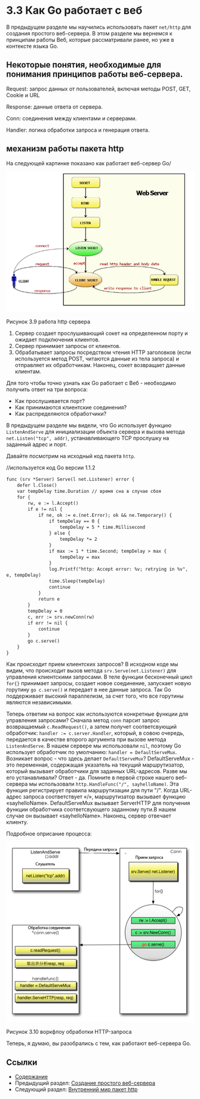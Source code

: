 # 3.3 Как Go работает с веб

В предыдущем разделе мы научились использовать пакет `net/http` для создания простого веб-сервера. В этом разделе мы вернемся к принципам работы Веб, которые рассматривали ранее, но уже в контексте языка Go.

## Некоторые понятия, необходимые для понимания принципов работы веб-сервера.

Request: запрос данных от пользователей, включая методы POST, GET, Cookie и URL

Response: данные ответа от сервера.

Conn: соединения между клиентами и серверами.

Handler: логика обработки запроса и генерация ответа.

## механизм работы пакета http

На следующей картинке показано как работает веб-сервер Go/

![](images/3.3.http.png?raw=true)

Рисунок 3.9 работа http сервера

1. Сервер создает прослушивающий сокет на определенном порту и ожидает подключения клиентов.
2. Сервер принимает запросы от клиентов.
3. Обрабатывает запросы посредством чтения HTTP заголовков (если используется метод POST, читаются данные из тела запроса) и отправляет их обработчикам. Наконец, сокет возвращает данные клиентам.

Для того чтобы точно узнать как Go работает с Веб - необходимо получить ответ на три вопроса:

- Как прослушивается порт?
- Как принимаются клиентские соединения?
- Как распределяются обработчики?

В предыдущем разделе мы видели, что Go использует функцию `ListenAndServe` для инициализации объекта сервера и вызова метода `net.Listen("tcp", addr)`, устанавливающего TCP прослушку на заданный адрес и порт. 

Давайте посмотрим на исходный код пакета `http`.

//используется код Go версии 1.1.2

    func (srv *Server) Serve(l net.Listener) error {
    	defer l.Close()
    	var tempDelay time.Duration // время сна в случае сбоя
    	for {
    		rw, e := l.Accept()
    		if e != nil {
    			if ne, ok := e.(net.Error); ok && ne.Temporary() {
    				if tempDelay == 0 {
    					tempDelay = 5 * time.Millisecond
    				} else {
    					tempDelay *= 2
    				}
    				if max := 1 * time.Second; tempDelay > max {
    					tempDelay = max
    				}
    				log.Printf("http: Accept error: %v; retrying in %v", e, tempDelay)
    				time.Sleep(tempDelay)
    				continue
    			}
    			return e
    		}
    		tempDelay = 0
    		c, err := srv.newConn(rw)
    		if err != nil {
    			continue
    		}
    		go c.serve()
    	}
    }

Как происходит прием клиентских запросов? В исходном коде мы видим, что происходит вызов метода `srv.Serve(net.Listener)` для управления клиентскими запросами. В теле функции бесконечный цикл `for{}` принимает запросы, создает новое соединение, запускает новую горутину `go c.serve()` и передает в нее данные запроса. Так Go поддерживает высокий параллелизм, за счет того, что все горутины являются независимыми. 

Теперь ответим на вопрос как используются конкретные функции для управления запросами? Сначала метод `conn` парсит запрос возвращаемый `c.ReadRequest()`, а затем получет соответсвующий обработчик: `handler := c.server.Handler`, который, в совою очередь, передается в качестве второго аргумента при вызове метода `ListenAndServe`. В нашем сервере мы использовали `nil`, поэтому Go использует обработчик по умолчанию: `handler = DefaultServeMux`. Возникает вопрос - что здесь делает `DefaultServeMux`? DefaultServeMux - это переменная, содержащая указатель на текущий маршрутизатор, который вызывает обработчики для заданных URL-адресов. Разве мы его устанавливали? Ответ - да. Помните в первой строке нашего веб-сервера мы использовали `http.HandleFunc("/", sayhelloName)`. Эта функция регистрирует правила маршрутизации для пути "/". Когда URL-адрес запроса соответствует «/», маршрутизатор вызывает функцию «sayhelloName». DefaultServeMux вызывает ServerHTTP для получения функции обработчика соответсвующего заданному пути.В нашем случае он вызывает «sayhelloName». Наконец, сервер отвечает клиенту.

Подробное оприсание процесса:

![](images/3.3.illustrator_Ru.png?raw=true)

Рисунок 3.10 воркфлоу обработки HTTP-запроса

Теперь, я думаю, вы разобрались с тем, как работают веб-сервера Go.

## Ссылки

- [Содержание](preface.md)
- Предыдущий раздел: [Создание простого веб-сервера](03.2.md)
- Следующий раздел: [Внутренний мир пакет http](03.4.md)


